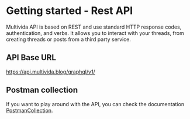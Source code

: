 # Getting started - Rest API

Multivida API is based on REST and use standard HTTP response codes, authentication, and verbs. It allows you to interact with your threads, from creating threads or posts from a third party service. <Badge type="info" text="V1" />

## API Base URL

https://api.multivida.blog/graphql/v1/


## Postman collection

If you want to play around with the API, you can check the documentation [PostmanCollection](https://github.com/multivida).
